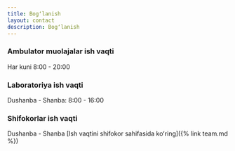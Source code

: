 ```yaml
---
title: Bogʻlanish
layout: contact
description: Bogʻlanish
---
```


### Ambulator muolajalar ish vaqti

Har kuni 8:00 - 20:00

### Laboratoriya ish vaqti

Dushanba - Shanba: 8:00 - 16:00

### Shifokorlar ish vaqti

Dushanba - Shanba
[Ish vaqtini shifokor sahifasida koʻring]({% link team.md %})
